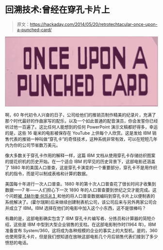 # 回溯技术:曾经在穿孔卡片上

> 原文：<https://hackaday.com/2014/05/20/retrotechtacular-once-upon-a-punched-card/>

![card](img/4c1567ebce0900bc3f6433d76157cba4.png)

啊，60 年代初令人兴奋的日子，公司给他们的推销员制作精美的纪录片，充满了那个时代最好的作曲家写的配乐，以及一个如此普通的配音演员，你会发誓你已经听过他一百遍了。这比任何人能想到的任何 PowerPoint 演示文稿都好得多，幸运的是，这些 16 毫米的电影被保存在 YouTube 上供每个人欣赏。这是发给 IBM 销售代表的推销一种叫做“穿孔卡”的奇怪技术，这种系统非常有效，可以在短短几年内为你的公司节省数万美元。

像大多数关于穿孔卡作用的解释一样，这篇 IBM 文档从使用穿孔卡存储纺织图案的提花织机的历史开始。在一个适合 IBM 的罕见的历史背景下，这部电影还涵盖了 1880 年的美国人口普查，这是穿孔卡演变的一个重要部分，穿孔卡不是用作织机的指令，而是可以制成表格和计算的数据。

美国每十年进行一次人口普查。1880 年的第十次人口普查花了很长时间才收集到数据——7 年——人们担心下一次 1890 年的人口普查要到世纪之交才能完成。这个问题[被【赫尔曼·何乐礼】](http://en.wikipedia.org/wiki/Herman_Hollerith)和他的将人口普查数据编码到穿孔卡片上以便制表的系统解决了。(霍尔瑞斯)后来继续创建制表机公司，该公司后来与另外两家公司合并成立了 IBM。IBM 选择在他们的电影中加入这个小东西，这不是很棒吗？

有趣的是，这部电影确实包含了 IBM 穿孔卡片编写者、分拣员和计算器的简短介绍，这些是 IBM 中型到大型企业销售的支柱。在这部电影制作时(1964 年)，IBM 准备宣布 System/360，这将成为各种规模的企业的事实上的大型机。是的，360 也使用穿孔卡片，但是我们想知道在放映这部电影几个月后销售代表们接到了多少愤怒的电话。